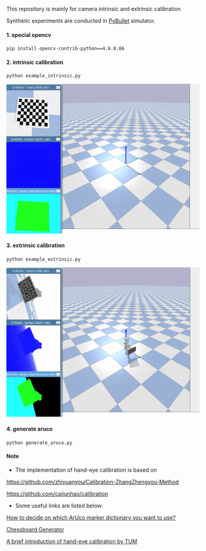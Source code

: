 This repository is mainly for camera intrinsic and extrinsic calibration 


Synthetic experiments are conducted in [PyBullet](https://pybullet.org) simulator.

#### 1. special opencv
```
pip install opencv-contrib-python==4.6.0.66
```

#### 2. intrinsic calibration
```
python example_intrinsic.py
```

![./doc/in.gif](./doc/in.gif)

#### 3. extrinsic calibration
```
python example_extrinsic.py
```

![./doc/in.gif](./doc/ex.gif)

#### 4. generate aruco
```
python generate_aruco.py
```


#### Note

+ The implementation of hand-eye calibration is based on 

https://github.com/zhiyuanyou/Calibration-ZhangZhengyou-Method

https://github.com/caijunhao/calibration
    

+ Some useful links are listed below:

[How to decide on which ArUco marker dictionary you want to use?](https://www.pyimagesearch.com/2020/12/14/generating-aruco-markers-with-opencv-and-python/)

[Chessboard Generator](https://eleif.net/checker.html)

[A brief introduction of hand-eye calibration by TUM](http://campar.in.tum.de/Chair/HandEyeCalibration)

